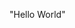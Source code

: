<html>
<html lang="en">

<head>
    <meta charset="UTF-8">
    <meta http-equiv="X-UA-Compatible" content="IE=edge">
    <meta name="viewport" content="width=device-width, initial-scale=1.0">
    <title>Vidya</title>
</head>

<body>
  <p>"Hello World"</p>
  </body>
    </html>
